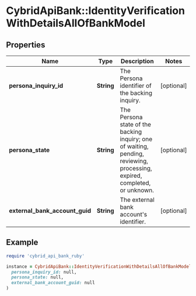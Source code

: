 # CybridApiBank::IdentityVerificationWithDetailsAllOfBankModel

## Properties

| Name | Type | Description | Notes |
| ---- | ---- | ----------- | ----- |
| **persona_inquiry_id** | **String** | The Persona identifier of the backing inquiry. | [optional] |
| **persona_state** | **String** | The Persona state of the backing inquiry; one of waiting, pending, reviewing, processing, expired, completed, or unknown. | [optional] |
| **external_bank_account_guid** | **String** | The external bank account&#39;s identifier. | [optional] |

## Example

```ruby
require 'cybrid_api_bank_ruby'

instance = CybridApiBank::IdentityVerificationWithDetailsAllOfBankModel.new(
  persona_inquiry_id: null,
  persona_state: null,
  external_bank_account_guid: null
)
```

